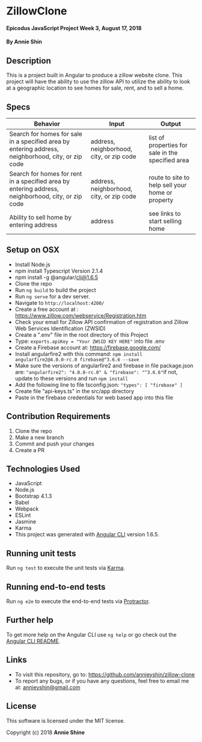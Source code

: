 # ZillowClone

#### Epicodus JavaScript Project Week 3, August 17, 2018

#### By Annie Shin

## Description

This is a project built in Angular to produce a zillow website clone. This project will have the ability to use the zillow API to utilize the ability to look at a geographic location to see homes for sale, rent, and to sell a home.  


## Specs

| Behavior | Input | Output |
|----------|-------|--------|
| Search for homes for sale in a specified area by entering address, neighborhood, city, or zip code| address, neighborhood, city, or zip code | list of properties for sale in the specified area
| Search for homes for rent in a specified area by entering address, neighborhood, city, or zip code| address, neighborhood, city, or zip code | route to site to help sell your home or property |
| Ability to sell home by entering address| address| see links to start selling home|

## Setup on OSX

* Install Node.js
* npm install Typescript Version 2.1.4
* npm install -g @angular/cli@1.6.5
* Clone the repo
* Run `ng build` to build the project
* Run `ng serve` for a dev server.
* Navigate to `http://localhost:4200/`
* Create a free account at : https://www.zillow.com/webservice/Registration.htm
* Check your email for Zillow API confirmation of registration and Zillow Web Services Identification (ZWSID)
* Create a ".env" file in the root directory of this Project
* Type: `exports.apiKey = "Your ZWSID KEY HERE"` into file .env
* Create a Firebase account at: https://firebase.google.com/
* Install angularfire2 with this command: `npm install angularfire2@4.0.0-rc.0 firebase@^3.6.6 --save`
* Make sure the versions of angularfire2 and firebase in file package.json are: `"angularfire2": "4.0.0-rc.0" & "firebase": "^3.6.6"`if not, update to these versions and run `npm install`
* Add the following line to file tsconfig.json: `"types": [ "firebase" ]`
* Create file "api-keys.ts" in the src/app directory
* Paste in the firebase credentials for web based app into this file

## Contribution Requirements

1. Clone the repo
1. Make a new branch
1. Commit and push your changes
1. Create a PR

## Technologies Used

* JavaScript
* Node.js
* Bootstrap 4.1.3
* Babel
* Webpack
* ESLint
* Jasmine
* Karma
* This project was generated with [Angular CLI](https://github.com/angular/angular-cli) version 1.6.5.

## Running unit tests

Run `ng test` to execute the unit tests via [Karma](https://karma-runner.github.io).

## Running end-to-end tests

Run `ng e2e` to execute the end-to-end tests via [Protractor](http://www.protractortest.org/).

## Further help

To get more help on the Angular CLI use `ng help` or go check out the [Angular CLI README](https://github.com/angular/angular-cli/blob/master/README.md).

## Links

* To visit this repository, go to: https://github.com/annieyshin/zillow-clone
* To report any bugs, or if you have any questions, feel free to email me at: annieyshin@gmail.com

## License

This software is licensed under the MIT license.

Copyright (c) 2018 **Annie Shine**
